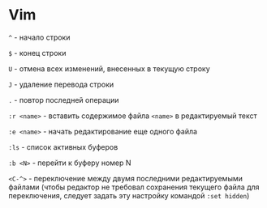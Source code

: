 # Vim

`^` - начало строки

`$` - конец строки

`U` - отмена всех изменений, внесенных в текущую строку

`J` - удаление перевода строки

`.` - повтор последней операции

`:r <name>` - вставить содержимое файла `<name>` в редактируемый текст

`:e <name>` - начать редактирование еще одного файла

`:ls` - список активных буферов

`:b <N>` - перейти к буферу номер N

`<C-^>` - переключение между двумя последними редактируемыми файлами
(чтобы редактор не требовал сохранения текущего файла для переключения,
следует задать эту настройку командой `:set hidden`)
